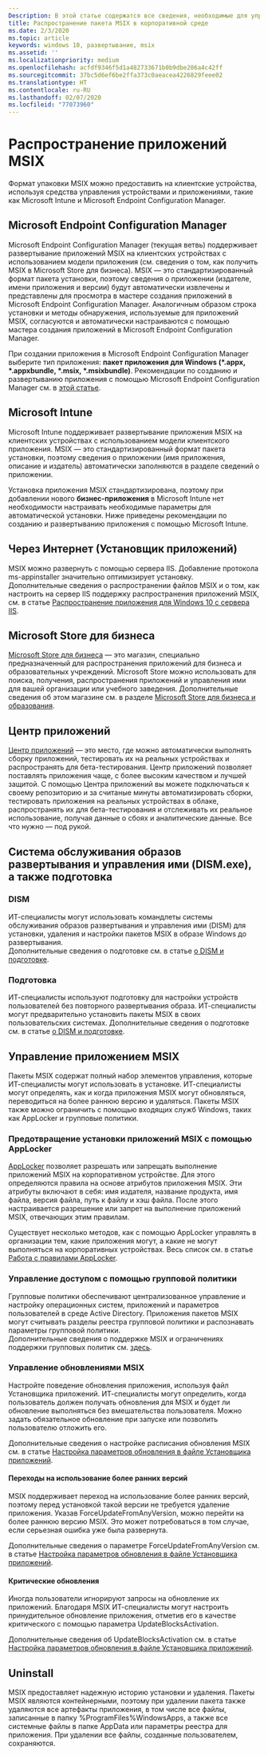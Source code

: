 ```yaml
---
Description: В этой статье содержатся все сведения, необходимые для управления развертыванием приложений MSIX в корпоративной среде.  Эта статья предназначена для ИТ-специалистов предприятий.
title: Распространение пакета MSIX в корпоративной среде
ms.date: 2/3/2020
ms.topic: article
keywords: windows 10, развертывание, msix
ms.assetid: ''
ms.localizationpriority: medium
ms.openlocfilehash: acfdf9346f5d1a482733671b0b9dbe206a4c42ff
ms.sourcegitcommit: 37bc5d6ef6be2ffa373c0aeacea4226829feee02
ms.translationtype: HT
ms.contentlocale: ru-RU
ms.lasthandoff: 02/07/2020
ms.locfileid: "77073960"
---
```

#   <a name="msix-app-distribution"></a>Распространение приложений MSIX
Формат упаковки MSIX можно предоставить на клиентские устройства, используя средства управления устройствами и приложениями, такие как Microsoft Intune и Microsoft Endpoint Configuration Manager. 

##  <a name="microsoft-endpoint-configuration-manager"></a>Microsoft Endpoint Configuration Manager 
Microsoft Endpoint Configuration Manager (текущая ветвь) поддерживает развертывание приложений MSIX на клиентских устройствах с использованием модели приложения (см. сведения о том, как получить MSIX в Microsoft Store для бизнеса). MSIX — это стандартизированный формат пакета установки, поэтому сведения о приложении (издателе, имени приложения и версии) будут автоматически извлечены и представлены для просмотра в мастере создания приложений в Microsoft Endpoint Configuration Manager. Аналогичным образом строка установки и методы обнаружения, используемые для приложений MSIX, согласуются и автоматически настраиваются с помощью мастера создания приложений в Microsoft Endpoint Configuration Manager.

При создании приложения в Microsoft Endpoint Configuration Manager выберите тип приложения: <b>пакет приложения для Windows (*.appx, *.appxbundle, *.msix, *.msixbundle)</b>. Рекомендации по созданию и развертыванию приложения с помощью Microsoft Endpoint Configuration Manager см. в [этой статье](https://docs.microsoft.com/configmgr/apps/get-started/create-and-deploy-an-application).

## <a name="microsoft-intune"></a>Microsoft Intune

Microsoft Intune поддерживает развертывание приложения MSIX на клиентских устройствах с использованием модели клиентского приложения. MSIX — это стандартизированный формат пакета установки, поэтому сведения о приложении (имя приложения, описание и издатель) автоматически заполняются в разделе сведений о приложении.

Установка приложения MSIX стандартизирована, поэтому при добавлении нового <b>бизнес-приложения</b> в Microsoft Intune нет необходимости настраивать необходимые параметры для автоматической установки. Ниже приведены рекомендации по созданию и развертыванию приложения с помощью Microsoft Intune. 

## <a name="web-app-installer"></a>Через Интернет (Установщик приложений)

MSIX можно развернуть с помощью сервера IIS.  Добавление протокола ms-appinstaller значительно оптимизирует установку.  
Дополнительные сведения о распространении файлов MSIX и о том, как настроить на сервер IIS поддержку распространения приложений MSIX, см. в статье [Распространение приложения для Windows 10 с сервера IIS](https://docs.microsoft.com/windows/msix/app-installer/web-install-iis).

## <a name="microsoft-store-for-business"></a>Microsoft Store для бизнеса

[Microsoft Store для бизнеса](https://businessstore.microsoft.com/store) — это магазин, специально предназначенный для распространения приложений для бизнеса и образовательных учреждений. Microsoft Store можно использовать для поиска, получения, распространения приложений и управления ими для вашей организации или учебного заведения.  Дополнительные сведения об этом магазине см. в разделе [Microsoft Store для бизнеса и образования](https://docs.microsoft.com/microsoft-store/).

## <a name="app-center"></a>Центр приложений

[Центр приложений](https://appcenter.ms/) — это место, где можно автоматически выполнять сборку приложений, тестировать их на реальных устройствах и распространять для бета-тестирования.  Центр приложений позволяет поставлять приложения чаще, с более высоким качеством и лучшей защитой.  С помощью Центра приложений вы можете подключаться к своему репозиторию и за считаные минуты автоматизировать сборки, тестировать приложения на реальных устройствах в облаке, распространять их для бета-тестирования и отслеживать их реальное использование, получая данные о сбоях и аналитические данные. Все что нужно — под рукой.


## <a name="deployment-image-servicing-and-management-dismexe-and-provisioning"></a>Система обслуживания образов развертывания и управления ими (DISM.exe), а также подготовка

### <a name="dism"></a>DISM
ИТ-специалисты могут использовать командлеты системы обслуживания образов развертывания и управления ими (DISM) для установки, удаления и настройки пакетов MSIX в образе Windows до развертывания.  
Дополнительные сведения о подготовке см. в статье [о DISM и подготовке](managing-your-msix-deployment-dism-provisioning.md).

### <a name="provisioning"></a>Подготовка
ИТ-специалисты используют подготовку для настройки устройств пользователей без повторного развертывания образа.  ИТ-специалисты могут предварительно установить пакеты MSIX в своих пользовательских системах.
Дополнительные сведения о подготовке см. в статье [о DISM и подготовке](managing-your-msix-deployment-dism-provisioning.md).

## <a name="managing-your-msix-app"></a>Управление приложением MSIX

Пакеты MSIX содержат полный набор элементов управления, которые ИТ-специалисты могут использовать в установке.  ИТ-специалисты могут определять, как и когда приложения MSIX могут обновляться, переводиться на более раннюю версию и удаляться.  Пакеты MSIX также можно ограничить с помощью входящих служб Windows, таких как AppLocker и групповые политики. 

### <a name="prevent-msix-app-installs-through-applocker"></a>Предотвращение установки приложений MSIX с помощью AppLocker

[AppLocker](https://docs.microsoft.com/windows/security/threat-protection/windows-defender-application-control/applocker/applocker-overview) позволяет разрешать или запрещать выполнение приложений MSIX на корпоративном устройстве. Для этого определяются правила на основе атрибутов приложения MSIX. Эти атрибуты включают в себя: имя издателя, название продукта, имя файла, версия файла, путь к файлу и хэш файла. После этого настраивается разрешение или запрет на выполнение приложений MSIX, отвечающих этим правилам.

Существует несколько методов, как с помощью AppLocker управлять в организации тем, какие приложения могут, а какие не могут выполняться на корпоративных устройствах. Весь список см. в статье [Работа с правилами AppLocker](https://docs.microsoft.com/windows/security/threat-protection/windows-defender-application-control/applocker/working-with-applocker-rules).

### <a name="manage-access-through-group-policy"></a>Управление доступом с помощью групповой политики

Групповые политики обеспечивают централизованное управление и настройку операционных систем, приложений и параметров пользователей в среде Active Directory. Приложения пакетов MSIX могут считывать разделы реестра групповой политики и распознавать параметры групповой политики.  
Дополнительные сведения о поддержке MSIX и ограничениях поддержки групповых политик см. [здесь](https://review.docs.microsoft.com/windows/msix/group-policy-msix).

### <a name="manage-msix-updates"></a>Управление обновлениями MSIX

Настройте поведение обновления приложения, используя файл Установщика приложений.  ИТ-специалисты могут определить, когда пользователь должен получать обновления для MSIX и будет ли обновление выполняться без вмешательства пользователя.  Можно задать обязательное обновление при запуске или позволить пользователю отложить его.    

Дополнительные сведения о настройке расписания обновления MSIX см. в статье [Настройка параметров обновления в файле Установщика приложений](https://docs.microsoft.com/windows/msix/app-installer/update-settings).

#### <a name="downgrades"></a>Переходы на использование более ранних версий

MSIX поддерживает переход на использование более ранних версий, поэтому перед установкой такой версии не требуется удаление приложения. Указав ForceUpdateFromAnyVersion, можно перейти на более раннюю версию MSIX. Это может потребоваться в том случае, если серьезная ошибка уже была развернута.  

Дополнительные сведения о параметре ForceUpdateFromAnyVersion см. в статье [Настройка параметров обновления в файле Установщика приложений](https://docs.microsoft.com/windows/msix/app-installer/update-settings).

#### <a name="critical-updates"></a>Критические обновления

Иногда пользователи игнорируют запросы на обновление их приложений.  Благодаря MSIX ИТ-специалисты могут настроить принудительное обновление приложения, отметив его в качестве критического с помощью параметра UpdateBlocksActivation.

Дополнительные сведения об UpdateBlocksActivation см. в статье [Настройка параметров обновления в файле Установщика приложений](https://docs.microsoft.com/windows/msix/app-installer/update-settings).

## <a name="uninstall"></a>Uninstall

MSIX предоставляет надежную историю установки и удаления.  Пакеты MSIX являются контейнерными, поэтому при удалении пакета также удаляются все артефакты приложения, в том числе все файлы, записанные в папку %ProgramFiles%WindowsApps, а также все системные файлы в папке AppData или параметры реестра для приложения.  При удалении все файлы, созданные пользователем, сохраняются.

